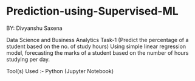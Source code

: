 # Prediction-using-Supervised-ML
BY: Divyanshu Saxena 

Data Science and Business Analytics Task-1 (Predict the percentage of a student based on the no. of study hours)
Using simple linear regression model, forecasting the marks of a student based on the number of hours studying per day.

Tool(s) Used :- Python (Jupyter Notebook)
